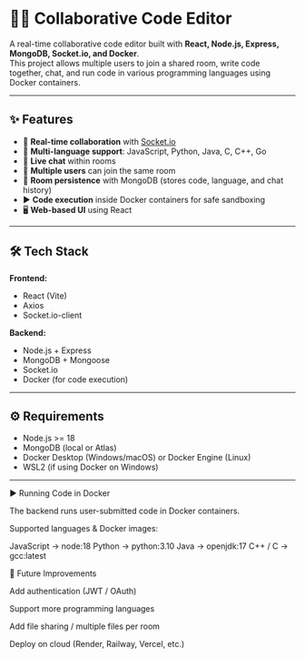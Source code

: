 # 👨‍💻 Collaborative Code Editor

A real-time collaborative code editor built with **React, Node.js, Express, MongoDB, Socket.io, and Docker**.  
This project allows multiple users to join a shared room, write code together, chat, and run code in various programming languages using Docker containers.

---

## ✨ Features

- 🔗 **Real-time collaboration** with [Socket.io](https://socket.io/)  
- 📝 **Multi-language support**: JavaScript, Python, Java, C, C++, Go  
- 📡 **Live chat** within rooms  
- 👥 **Multiple users** can join the same room  
- 📂 **Room persistence** with MongoDB (stores code, language, and chat history)  
- ▶️ **Code execution** inside Docker containers for safe sandboxing  
- 🖥️ **Web-based UI** using React  

---

## 🛠️ Tech Stack

**Frontend:**
- React (Vite)
- Axios
- Socket.io-client

**Backend:**
- Node.js + Express
- MongoDB + Mongoose
- Socket.io
- Docker (for code execution)

---

## ⚙️ Requirements

- Node.js >= 18  
- MongoDB (local or Atlas)  
- Docker Desktop (Windows/macOS) or Docker Engine (Linux)  
- WSL2 (if using Docker on Windows)  

---

▶️ Running Code in Docker

The backend runs user-submitted code in Docker containers.

Supported languages & Docker images:

JavaScript → node:18
Python → python:3.10
Java → openjdk:17
C++ / C → gcc:latest


🚀 Future Improvements

Add authentication (JWT / OAuth)

Support more programming languages

Add file sharing / multiple files per room

Deploy on cloud (Render, Railway, Vercel, etc.)
